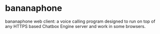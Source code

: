# bananaphone
bananaphone web client: a voice calling program designed to run on top of any HTTPS based Chatbox Engine server and work in some browsers.
